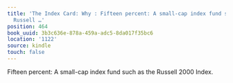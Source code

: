 ```yaml
---
title: 'The Index Card: Why : Fifteen percent: A small-cap index fund such as the
  Russell …'
position: 464
book_uuid: 3b3c636e-878a-459a-adc5-8da017f35bc6
location: '1122'
source: kindle
touch: false
---
```


Fifteen percent: A small-cap index fund such as the Russell 2000 Index.